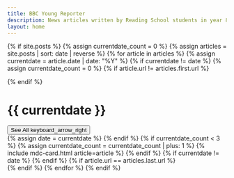 ```yaml
---
title: BBC Young Reporter
description: News articles written by Reading School students in year 8
layout: home
---
```


{% if site.posts %}
{% assign currentdate_count = 0 %}
{% assign articles = site.posts | sort: date | reverse %}
{% for article in articles %}
{% assign currentdate = article.date | date: "%Y" %}
{% if currentdate != date %}
{% assign currentdate_count = 0 %}
{% if article.url != articles.first.url %}
    </div>
</div>
<div class="splitter"></div>
{% endif %}
<div class="article-section parallax-section" data-jarallax data-speed="{{ site.parallax-speed }}" style="background-image: url('/images/backgrounds/{{ currentdate }}.jpg');">
    <div class="article-section-header">
        <h1 class="mdc-typography--headline4">{{ currentdate }}</h1>
        <button class="mdc-button " data-mdc-auto-init="MDCRipple" onclick="window.location='/{{ currentdate }}';">See All <span class="material-icons">keyboard_arrow_right</span></button>
    </div>
    <div class="articles">
{% assign date = currentdate %}
{% endif %}
{% if currentdate_count < 3 %}
{% assign currentdate_count = currentdate_count | plus: 1 %}
    {% include mdc-card.html article=article %}
{% endif %}
{% if currentdate != date %}
{% endif %}
{% if article.url == articles.last.url %}
    </div>
</div>
{% endif %}
{% endfor %}
{% endif %}